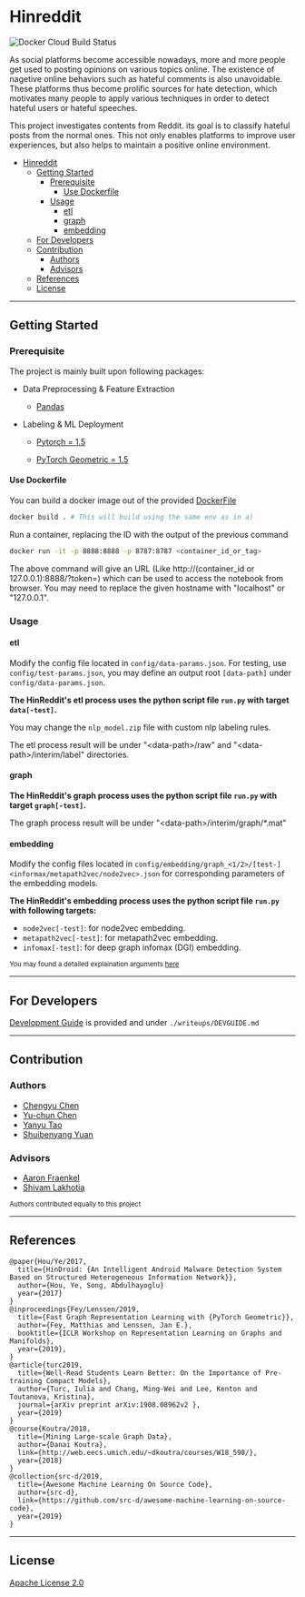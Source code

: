 # Hinreddit

![Docker Cloud Build Status](https://img.shields.io/docker/cloud/build/syeehyn/hinreddit)

As social platforms become accessible nowadays, more and more people get used to posting opinions on various topics online. The existence of nagetive online behaviors such as hateful comments is also unavoidable. These platforms thus become prolific sources for hate detection, which motivates many people to apply various techniques in order to detect hateful users or hateful speeches.

This project investigates contents from Reddit. its goal is to classify hateful posts from the normal ones. This not only enables platforms to improve user experiences, but also helps to maintain a positive online environment.

- [Hinreddit](#hinreddit)
  - [Getting Started](#getting-started)
    - [Prerequisite](#prerequisite)
      - [Use Dockerfile](#use-dockerfile)
    - [Usage](#usage)
      - [etl](#etl)
      - [graph](#graph)
      - [embedding](#embedding)
  - [For Developers](#for-developers)
  - [Contribution](#contribution)
    - [Authors](#authors)
    - [Advisors](#advisors)
  - [References](#references)
  - [License](#license)

----

## Getting Started

### Prerequisite

The project is mainly built upon following packages:

- Data Preprocessing & Feature Extraction

  - [Pandas](https://pandas.pydata.org/)
  
- Labeling & ML Deployment

  - [Pytorch = 1.5](https://pytorch.org/)
  
  - [PyTorch Geometric = 1.5](https://github.com/rusty1s/pytorch_geometric)

#### Use Dockerfile

  You can build a docker image out of the provided [DockerFile](Dockerfile)

  ```bash
  docker build . # This will build using the same env as in a)
  ```

  Run a container, replacing the ID with the output of the previous command

  ```bash
  docker run -it -p 8888:8888 -p 8787:8787 <container_id_or_tag>
  ```

  The above command will give an URL (Like http://(container_id or 127.0.0.1):8888/?token=<sometoken>) which can be used to access the notebook from browser. You may need to replace the given hostname with "localhost" or "127.0.0.1".

### Usage

#### etl

Modify the config file located in `config/data-params.json`. For testing, use `config/test-params.json`, you may define an output root `[data-path]` under `config/data-params.json`.

**The HinReddit's etl process uses the python script file `run.py` with target `data[-test]`.**

You may change the `nlp_model.zip` file with custom nlp labeling rules.

The etl process result will be under "\<data-path>/raw" and "\<data-path>/interim/label" directories.

#### graph

**The HinReddit's graph process uses the python script file `run.py` with target `graph[-test]`.**

The graph process result will be under "\<data-path>/interim/graph/*.mat"

#### embedding

Modify the config files located in `config/embedding/graph_<1/2>/[test-]<informax/metapath2vec/node2vec>.json` for corresponding parameters of the embedding models.

**The HinReddit's embedding process uses the python script file `run.py` with following targets:**

- `node2vec[-test]`: for node2vec embedding.
- `metapath2vec[-test]`: for metapath2vec embedding.
- `infomax[-test]`: for deep graph infomax (DGI) embedding.

<sup> You may found a detailed explaination arguments [here](./writeups/PARAMS.md)</sup>

----

## For Developers

[Development Guide](./writeups/DEVGUIDE.md) is provided and under `./writeups/DEVGUIDE.md`

----

## Contribution

### Authors

- [Chengyu Chen](https://github.com/anniechen0127)
- [Yu-chun Chen](https://github.com/yuc330)
- [Yanyu Tao](https://github.com/lilytaoyy)
- [Shuibenyang Yuan](https://github.com/shy166)

### Advisors

- [Aaron Fraenkel](https://afraenkel.github.io/)
- [Shivam Lakhotia](https://github.com/shivamlakhotia)

<sup>Authors contributed equally to this project</sup>

----

## References

``` 
@paper{Hou/Ye/2017,
  title={HinDroid: {An Intelligent Android Malware Detection System Based on Structured Heterogeneous Information Network}},
  author={Hou, Ye, Song, Abdulhayoglu}
  year={2017}
}
@inproceedings{Fey/Lenssen/2019,
  title={Fast Graph Representation Learning with {PyTorch Geometric}},
  author={Fey, Matthias and Lenssen, Jan E.},
  booktitle={ICLR Workshop on Representation Learning on Graphs and Manifolds},
  year={2019},
}
@article{turc2019,
  title={Well-Read Students Learn Better: On the Importance of Pre-training Compact Models},
  author={Turc, Iulia and Chang, Ming-Wei and Lee, Kenton and Toutanova, Kristina},
  journal={arXiv preprint arXiv:1908.08962v2 },
  year={2019}
}
@course{Koutra/2018,
  title={Mining Large-scale Graph Data},
  author={Danai Koutra},
  link={http://web.eecs.umich.edu/~dkoutra/courses/W18_598/},
  year={2018}
}
@collection{src-d/2019,
  title={Awesome Machine Learning On Source Code},
  author={src-d},
  link={https://github.com/src-d/awesome-machine-learning-on-source-code},
  year={2019}
}
```

----

## License

[Apache License 2.0](LICENSE)
